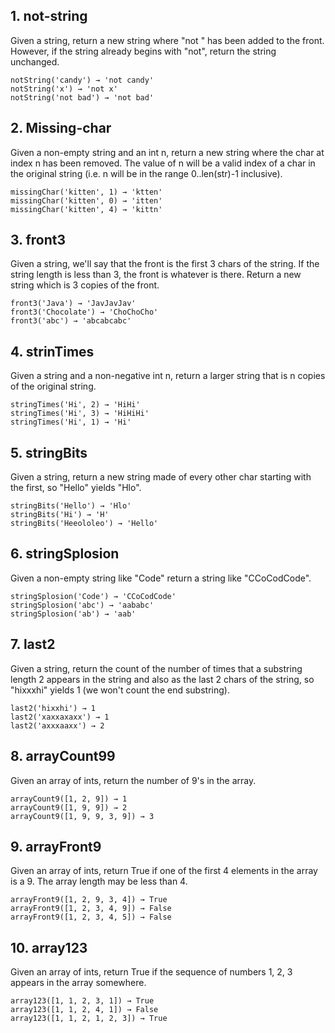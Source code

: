 ## 1. not-string

Given a string, return a new string where "not " has been added to the front.
However, if the string already begins with "not", return the string unchanged.


```
notString('candy') → 'not candy'
notString('x') → 'not x'
notString('not bad') → 'not bad'
```

## 2. Missing-char

Given a non-empty string and an int n, return a new string where the char at
index n has been removed. The value of n will be a valid index of a char in the
original string (i.e. n will be in the range 0..len(str)-1 inclusive).


```
missingChar('kitten', 1) → 'ktten'
missingChar('kitten', 0) → 'itten'
missingChar('kitten', 4) → 'kittn'
```

## 3. front3


Given a string, we'll say that the front is the first 3 chars of the string. If
the string length is less than 3, the front is whatever is there. Return a new
string which is 3 copies of the front.


```
front3('Java') → 'JavJavJav'
front3('Chocolate') → 'ChoChoCho'
front3('abc') → 'abcabcabc'
```

## 4. strinTimes


Given a string and a non-negative int n, return a larger string that is n
copies of the original string.


```
stringTimes('Hi', 2) → 'HiHi'
stringTimes('Hi', 3) → 'HiHiHi'
stringTimes('Hi', 1) → 'Hi'
```

## 5. stringBits

Given a string, return a new string made of every other char starting with the
first, so "Hello" yields "Hlo".

```
stringBits('Hello') → 'Hlo'
stringBits('Hi') → 'H'
stringBits('Heeololeo') → 'Hello'
```

## 6. stringSplosion

Given a non-empty string like "Code" return a string like "CCoCodCode".


```
stringSplosion('Code') → 'CCoCodCode'
stringSplosion('abc') → 'aababc'
stringSplosion('ab') → 'aab'
```

## 7. last2

Given a string, return the count of the number of times that a substring length
2 appears in the string and also as the last 2 chars of the string, so
"hixxxhi" yields 1 (we won't count the end substring).


```
last2('hixxhi') → 1
last2('xaxxaxaxx') → 1
last2('axxxaaxx') → 2
```

## 8. arrayCount99

Given an array of ints, return the number of 9's in the array.

```
arrayCount9([1, 2, 9]) → 1
arrayCount9([1, 9, 9]) → 2
arrayCount9([1, 9, 9, 3, 9]) → 3
```

## 9. arrayFront9
Given an array of ints, return True if one of the first 4 elements in the array is a 9. The array length may be less than 4.

```
arrayFront9([1, 2, 9, 3, 4]) → True
arrayFront9([1, 2, 3, 4, 9]) → False
arrayFront9([1, 2, 3, 4, 5]) → False
```

## 10. array123


Given an array of ints, return True if the sequence of numbers 1, 2, 3 appears in the array somewhere.

```
array123([1, 1, 2, 3, 1]) → True
array123([1, 1, 2, 4, 1]) → False
array123([1, 1, 2, 1, 2, 3]) → True
```

